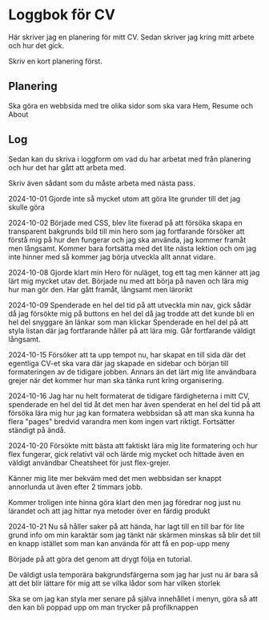 # Loggbok för CV

Här skriver jag en planering för mitt CV.
Sedan skriver jag kring mitt arbete och hur det gick.

Skriv en kort planering först.

## Planering

Ska göra en webbsida med tre olika sidor som ska vara Hem, Resume och About

## Log

Sedan kan du skriva i loggform om vad du har arbetat med från planering och hur det har gått att arbeta med.

Skriv även sådant som du måste arbeta med nästa pass.


2024-10-01
Gjorde inte så mycket utom att göra lite grunder till det jag skulle göra

2024-10-02
Började med CSS, blev lite fixerad på att försöka skapa en transparent bakgrunds bild till min hero som jag fortfarande försöker att förstå mig på hur den fungerar och jag ska använda, jag kommer framåt men långsamt. Kommer bara fortsätta med det lite nästa lektion och om jag inte hinner med så kommer jag börja utveckla allt annat vidare.

2024-10-08
Gjorde klart min Hero för nuläget, tog ett tag men känner att jag lärt mig mycket utav det. Började nu med att börja på naven och lära mig hur man gör den. Har gått framåt, långsamt men lärorikt

2024-10-09
Spenderade en hel del tid på att utveckla min nav, gick sådär då jag försökte mig på buttons en hel del då jag trodde att det kunde bli en hel del snyggare än länkar som man klickar
Spenderade en hel del på att styla listan där jag fortfarande håller på att lära mig.
Går fortfarande väldigt långsamt.

2024-10-15
Försöker att ta upp tempot nu, har skapat en till sida där det egentliga CV-et ska vara där jag skapade en sidebar och början till formateringen av de tidigare jobben. Annars än det lärt mig lite användbara grejer när det kommer hur man ska tänka runt kring organisering.

2024-10-16
Jag har nu helt formaterat de tidigare färdigheterna i mitt CV, spenderade en hel del tid åt det men har även spenderat en hel del tid på att försöka lära mig hur jag kan formatera webbsidan så att man ska kunna ha flera "pages" bredvid varandra men kom ingen vart riktigt. Fortsätter ständigt på ändå.  

2024-10-20
Försökte mitt bästa att faktiskt lära mig lite formatering och hur flex fungerar, gick relativt väl och lärde mig mycket och hittade även en väldigt användbar Cheatsheet för just flex-grejer.

 Känner mig lite mer bekväm med det men webbsidan ser knappt annorlunda ut även efter 2 timmars jobb.

Kommer troligen inte hinna göra klart den men jag föredrar nog just nu lärandet och att jag hittar nya metoder över en färdig produkt

2024-10-21
Nu så håller saker på att hända, har lagt till en till bar för lite grund info om min karaktär som jag tänkt när skärmen minskas så blir det till en knapp istället som man kan använda för att få en pop-upp meny

Började på att göra det genom att drygt följa en tutorial.

De väldigt usla temporära bakgrundsfärgerna som jag har just nu är bara så att det blir lättare för mig att se vilka lådor som har vilken storlek

Ska se om jag kan styla mer senare på själva innehållet i menyn, göra så att den kan bli poppad upp om man trycker på profilknappen
